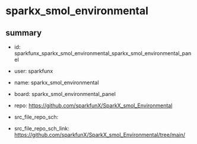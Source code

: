 # sparkx_smol_environmental
 
## summary 
* id: sparkfunx_sparkx_smol_environmental_sparkx_smol_environmental_panel
* user: sparkfunx
* name: sparkx_smol_environmental
* board: sparkx_smol_environmental_panel
* repo: https://github.com/sparkfunX/SparkX_smol_Environmental



* src_file_repo_sch: 
* src_file_repo_sch_link: https://github.com/sparkfunX/SparkX_smol_Environmental/tree/main/






